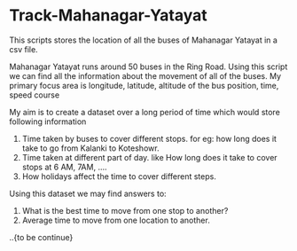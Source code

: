 # Track-Mahanagar-Yatayat
This scripts stores the location of all the buses of Mahanagar Yatayat in a csv file.

Mahanagar Yatayat runs around 50 buses in the Ring Road. Using this script we can find all the information about the movement of all of  the buses. My primary focus area is longitude, latitude, altitude of the bus position, time, speed course



My aim is to create a dataset over a long period of time which would store following information

1. Time taken by buses to cover different stops. for eg: how long does it take to go from Kalanki to Koteshowr.
2. Time taken at different part of day. like How long does it take to cover stops at 6 AM, 7AM, ....
3. How holidays affect the time to cover different steps.


Using this dataset we may find answers to:

1. What is the best time to move from one stop to another?
2. Average time to move from one location to another.

..{to be continue}

